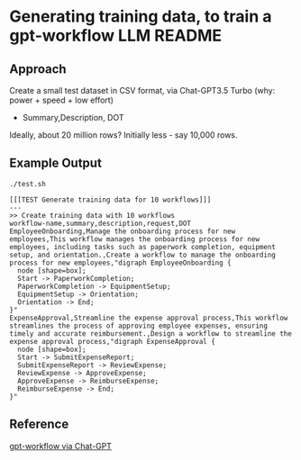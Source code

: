 # Generating training data, to train a gpt-workflow LLM README

## Approach

Create a small test dataset in CSV format, via Chat-GPT3.5 Turbo (why: power + speed + low effort)

- Summary,Description, DOT

Ideally, about 20 million rows?
Initially less - say 10,000 rows.

## Example Output

```
./test.sh
```

```
[[[TEST Generate training data for 10 workflows]]]
---
>> Create training data with 10 workflows
workflow-name,summary,description,request,DOT
EmployeeOnboarding,Manage the onboarding process for new employees,This workflow manages the onboarding process for new employees, including tasks such as paperwork completion, equipment setup, and orientation.,Create a workflow to manage the onboarding process for new employees,"digraph EmployeeOnboarding {
  node [shape=box];
  Start -> PaperworkCompletion;
  PaperworkCompletion -> EquipmentSetup;
  EquipmentSetup -> Orientation;
  Orientation -> End;
}"
ExpenseApproval,Streamline the expense approval process,This workflow streamlines the process of approving employee expenses, ensuring timely and accurate reimbursement.,Design a workflow to streamline the expense approval process,"digraph ExpenseApproval {
  node [shape=box];
  Start -> SubmitExpenseReport;
  SubmitExpenseReport -> ReviewExpense;
  ReviewExpense -> ApproveExpense;
  ApproveExpense -> ReimburseExpense;
  ReimburseExpense -> End;
}"
```

## Reference

[gpt-workflow via Chat-GPT](../../README.md)
